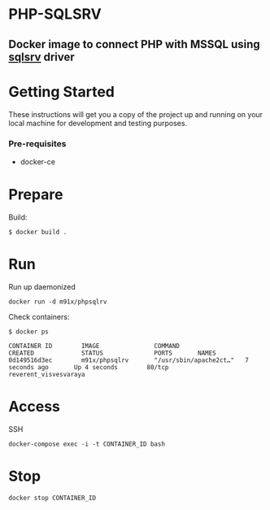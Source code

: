 # PHP-SQLSRV 

## Docker image to connect PHP with MSSQL using [**sqlsrv**](https://docs.microsoft.com/en-us/sql/connect/php/microsoft-php-driver-for-sql-server?view=sql-server-linux-2017) driver

# Getting Started

These instructions will get you a copy of the project up and running on your local machine for development and testing purposes.

### Pre-requisites

- docker-ce

# Prepare

Build:

```
$ docker build .
```

# Run

Run up daemonized
```
docker run -d m91x/phpsqlrv
```

Check containers:
```
$ docker ps

CONTAINER ID        IMAGE               COMMAND                  CREATED             STATUS              PORTS       NAMES
0d149516d3ec        m91x/phpsqlrv       "/usr/sbin/apache2ct…"   7 seconds ago       Up 4 seconds        80/tcp       reverent_visvesvaraya
```

# Access

SSH

```
docker-compose exec -i -t CONTAINER_ID bash 
```

# Stop
```
docker stop CONTAINER_ID 
```
